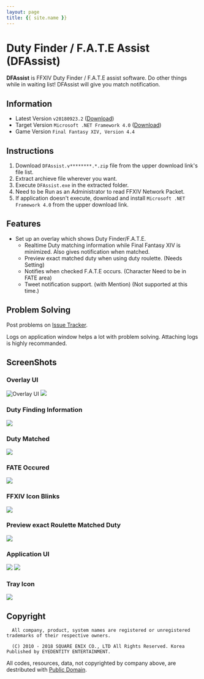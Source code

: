 ```yaml
---
layout: page
title: {{ site.name }}
---
```


# Duty Finder / F.A.T.E Assist (DFAssist)
**DFAssist** is FFXIV Duty Finder / F.A.T.E assist software.
Do other things while in waiting list! DFAssist will give you match notification.

## Information
- Latest Version ```v20180923.2``` ([Download](https://github.com/jaehyuk-lee/DFAssist/releases/latest))
- Target Version ```Microsoft .NET Framework 4.0``` ([Download](https://www.microsoft.com/en-us/download/details.aspx?id=17851))
- Game Version ```Final Fantasy XIV, Version 4.4```

## Instructions
1. Download ``DFAssist.v********.*.zip`` file from the upper download link's file list.
2. Extract archieve file wherever you want.
3. Execute ``DFAssist.exe`` in the extracted folder.
4. Need to be Run as an Administrator to read FFXIV Network Packet.
5. If application doesn't execute, download and install ``Microsoft .NET Framework 4.0`` from the upper download link.

## Features
- Set up an overlay which shows Duty Finder/F.A.T.E.
  - Realtime Duty matching information while Final Fantasy XIV is minimized. Also gives notification when matched.
  - Preview exact matched duty when using duty roulette. (Needs Setting)
  - Notifies when checked F.A.T.E occurs. (Character Need to be in FATE area)
  - Tweet notification support. (with Mention) (Not supported at this time.)

## Problem Solving
Post problems on [Issue Tracker](https://github.com/jaehyuk-lee/DFAssist/issues).

Logs on application window helps a lot with problem solving. Attaching logs is highly recommanded.

## ScreenShots

### Overlay UI
![Overlay UI](https://i.imgur.com/W904lHM.jpg)
![](https://i.imgur.com/r1KmWb3.jpg)

### Duty Finding Information
![](https://i.imgur.com/kVfTFyD.jpg)

### Duty Matched
![](https://i.imgur.com/JgBA1F3.gif)

### FATE Occured
![](https://i.imgur.com/AwRA9Ac.gif)

### FFXIV Icon Blinks
![](https://i.imgur.com/ndNAFZ8.gif)

### Preview exact Roulette Matched Duty
![](https://i.imgur.com/4ztaLkR.jpg)

### Application UI
![](https://i.imgur.com/w7hlYQ3.jpg)
![](https://i.imgur.com/NwuAdyH.jpg)

### Tray Icon
![](https://i.imgur.com/zecDrdh.jpg)

## Copyright
```
  All company, product, system names are registered or unregistered trademarks of their respective owners.

  (C) 2010 - 2018 SQUARE ENIX CO., LTD All Rights Reserved. Korea Published by EYEDENTITY ENTERTAINMENT.
```
All codes, resources, data, not copyrighted by company above, are
destributed with [Public Domain](https://en.wikipedia.org/wiki/Public_domain).
